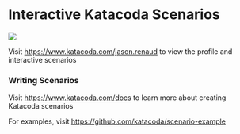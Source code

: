 # Interactive Katacoda Scenarios

[![](http://shields.katacoda.com/katacoda/jason.renaud/count.svg)](https://www.katacoda.com/jason.renaud "Get your profile on Katacoda.com")

Visit https://www.katacoda.com/jason.renaud to view the profile and interactive scenarios

### Writing Scenarios
Visit https://www.katacoda.com/docs to learn more about creating Katacoda scenarios

For examples, visit https://github.com/katacoda/scenario-example

